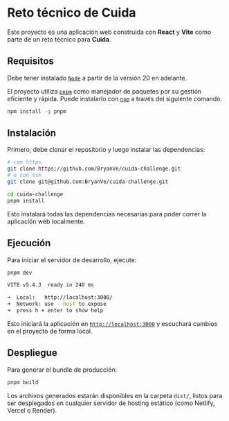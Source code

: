# Reto técnico de Cuida

Este proyecto es una aplicación web construida con **React** y **Vite** como parte de un reto técnico para **Cuida**.

## Requisitos

Debe tener instalado [`Node`](https://nodejs.org/en/download/package-manager) a partir de la versión 20 en adelante.

El proyecto utiliza [`pnpm`](https://pnpm.io/es/) como manejador de paquetes por su gestión eficiente y rápida. Puede instalarlo con [`npm`](https://pnpm.io/es/installation#usando-pnpm) a través del siguiente comando.

```sh
npm install -g pnpm
```

## Instalación

Primero, debe clonar el repositorio y luego instalar las dependencias:

```sh
# con https
git clone https://github.com/BryanVe/cuida-challenge.git
# o con ssh
git clone git@github.com:BryanVe/cuida-challenge.git

cd cuida-challenge
pnpm install
```

Esto instalará todas las dependencias necesarias para poder correr la aplicación web localmente.

## Ejecución

Para iniciar el servidor de desarrollo, ejecute:

```sh
pnpm dev

VITE v5.4.3  ready in 240 ms

➜  Local:   http://localhost:3000/
➜  Network: use --host to expose
➜  press h + enter to show help
```

Esto iniciará la aplicación en [`http://localhost:3000`](http://localhost:3000) y escuchará cambios en el proyecto de forma local.

## Despliegue

Para generar el bundle de producción:

```sh
pnpm build
```

Los archivos generados estarán disponibles en la carpeta `dist/`, listos para ser desplegados en cualquier servidor de hosting estático (como Netlify, Vercel o Render).
